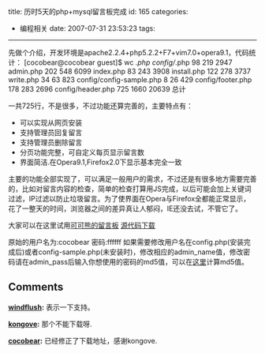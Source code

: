 title: 历时5天的php+mysql留言板完成
id: 165
categories:
  - 编程相关
date: 2007-07-31 23:53:23
tags:
---

先做个介绍，开发环境是apache2.2.4+php5.2.2+F7+vim7.0+opera9.1，代码统计：
	[cocobear@cocobear guest]$ wc *.php config/*.php
	   98   219  2947 admin.php
	  202   548  6099 index.php
	   83   243  3908 install.php
	  122   278  3737 write.php
	   34    63   823 config/config-sample.php
	    8    26   429 config/footer.php
	  178   283  2696 config/header.php
	  725  1660 20639 总计

一共725行，不是很多，不过功能还算完善的，主要特点有：

*   可以实现从网页安装
*   支持管理员回复留言
*   支持管理员删除留言
*   分页功能完整，可自定义每页显示留言数
*   界面简洁.在Opera9.1,Firefox2.0下显示基本完全一致

主要的功能全部实现了，可以满足一般用户的需求，不过还是有很多地方需要完善的，比如对留言内容的检查，简单的检查打算用JS完成，以后可能会加上关键词过滤，IP过滤以防止垃圾留言。为了使界面在Opera与Firefox全都能正常显示，花了一整天的时间，浏览器之间的差异真让人郁闷，IE还没去试，不管它了。

大家可以在这里试用[可可熊的留言板](http://cocobear.github.io/guest/)
[源代码下载](http://cocobear.github.io/code/tar/guest.tar.gz)

原始的用户名为:cocobear  密码:ffffff
如果需要修改用户名在config.php(安装完成后)或者config-sample.php(未安装时)，修改相应的admin_name值，修改密码请在admin_pass后输入你想使用的密码的md5值，可以在[这里](http://www.cmd5.com/)计算md5值。
## Comments

**[windflush](#1380 "2007-08-04 19:31:17"):** 表示一下支持。

**[kongove](#1489 "2007-08-22 12:42:32"):** 那个不能下载呀.

**[cocobear](#1521 "2007-08-27 11:16:52"):** 已经修正了下载地址，感谢kongove.

